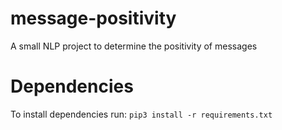 # message-positivity
A small NLP project to determine the positivity of messages

# Dependencies
To install dependencies run:
`pip3 install -r requirements.txt`
